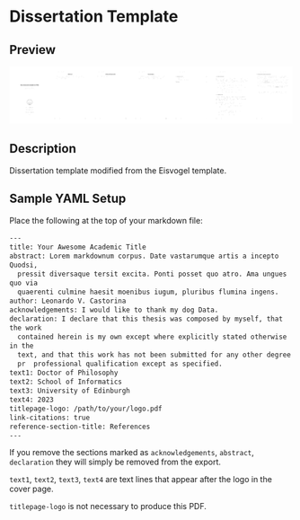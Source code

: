 # Dissertation Template

## Preview

<a href="example/dissertation.pdf"> <img src="example/dissertation.png"></a>

## Description

Dissertation template modified from the Eisvogel template. 

## Sample YAML Setup

Place the following at the top of your markdown file:

```
---
title: Your Awesome Academic Title
abstract: Lorem markdownum corpus. Date vastarumque artis a incepto Quodsi,
  pressit diversaque tersit excita. Ponti posset quo atro. Ama ungues quo via
  quaerenti culmine haesit moenibus iugum, pluribus flumina ingens.
author: Leonardo V. Castorina
acknowledgements: I would like to thank my dog Data.
declaration: I declare that this thesis was composed by myself, that the work
  contained herein is my own except where explicitly stated otherwise in the
  text, and that this work has not been submitted for any other degree
  pr  professional qualification except as specified.
text1: Doctor of Philosophy
text2: School of Informatics
text3: University of Edinburgh
text4: 2023
titlepage-logo: /path/to/your/logo.pdf
link-citations: true
reference-section-title: References
---
```

If you remove the sections marked as `acknowledgements`, `abstract`, `declaration` they will simply be removed from the export. 

`text1`, `text2`, `text3`, `text4` are text lines that appear after the logo in the cover page.

`titlepage-logo` is not necessary to produce this PDF.
